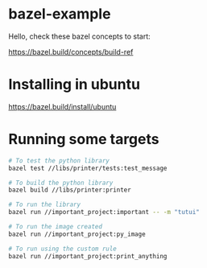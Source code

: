 # bazel-example

Hello, check these bazel concepts to start:

https://bazel.build/concepts/build-ref

# Installing in ubuntu

https://bazel.build/install/ubuntu

# Running some targets

```bash
# To test the python library
bazel test //libs/printer/tests:test_message

# To build the python library
bazel build //libs/printer:printer

# To run the library
bazel run //important_project:important -- -m "tutui"

# To run the image created
bazel run //important_project:py_image

# To run using the custom rule
bazel run //important_project:print_anything
```
